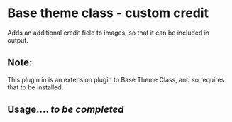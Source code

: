# Base theme class - custom credit

Adds an additional credit field to images, so that it can be included
in output.

## Note:

This plugin in is an extension plugin to Base Theme Class, and so
requires that to be installed.

## Usage.... ___to be completed___

